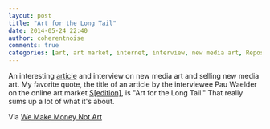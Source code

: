 ```yaml
---
layout: post
title: "Art for the Long Tail"
date: 2014-05-24 22:40
author: coherentnoise
comments: true
categories: [art, art market, internet, interview, new media art, Reposts]
---
```

An interesting <a title="$8,793 Worth of [digital] art at We Make Money Not Art" href="http://we-make-money-not-art.com/archives/2014/05/8793-worth-of-art.php" target="_blank">article</a> and interview on new media art and selling new media art. My favorite quote, the title of an article by the interviewee Pau Waelder on the online art market <a title="Sedition" href="http://www.seditionart.com/" target="_blank">S[edition]</a>, is "Art for the Long Tail." That really sums up a lot of what it's about.

Via <a title="$8,793 Worth of [digital] art at We Make Money Not Art" href="http://we-make-money-not-art.com/archives/2014/05/8793-worth-of-art.php" target="_blank">We Make Money Not Art</a>
